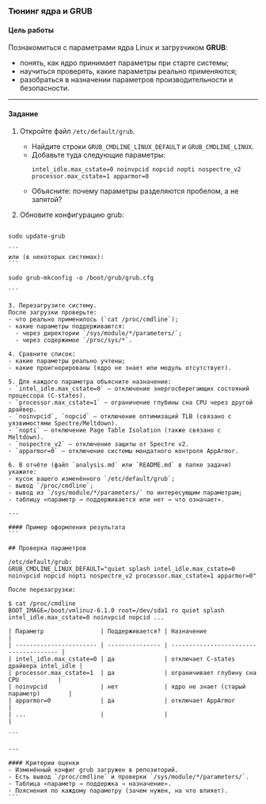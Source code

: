### Тюнинг ядра и GRUB

#### Цель работы
Познакомиться с параметрами ядра Linux и загрузчиком **GRUB**:
- понять, как ядро принимает параметры при старте системы;
- научиться проверять, какие параметры реально применяются;
- разобраться в назначении параметров производительности и безопасности.

---

#### Задание
1. Откройте файл `/etc/default/grub`.  
   - Найдите строки `GRUB_CMDLINE_LINUX_DEFAULT` и `GRUB_CMDLINE_LINUX`.  
   - Добавьте туда следующие параметры:
     ```
     intel_idle.max_cstate=0 noinvpcid nopcid nopti nospectre_v2 processor.max_cstate=1 apparmor=0
     ```
   - Объясните: почему параметры разделяются пробелом, а не запятой?

2. Обновите конфигурацию grub:  
````

sudo update-grub

```
или (в некоторых системах):  
```

sudo grub-mkconfig -o /boot/grub/grub.cfg

```

3. Перезагрузите систему.  
После загрузки проверьте:
- что реально применилось (`cat /proc/cmdline`);  
- какие параметры поддерживаются:
  - через директории `/sys/module/*/parameters/`;  
  - через содержимое `/proc/sys/*`.

4. Сравните список:  
- какие параметры реально учтены;  
- какие проигнорированы (ядро не знает или модуль отсутствует).  

5. Для каждого параметра объясните назначение:
- `intel_idle.max_cstate=0` — отключение энергосберегающих состояний процессора (C-states).  
- `processor.max_cstate=1` — ограничение глубины сна CPU через другой драйвер.  
- `noinvpcid`, `nopcid` — отключение оптимизаций TLB (связано с уязвимостями Spectre/Meltdown).  
- `nopti` — отключение Page Table Isolation (также связано с Meltdown).  
- `nospectre_v2` — отключение защиты от Spectre v2.  
- `apparmor=0` — отключение системы мандатного контроля AppArmor.

6. В отчёте (файл `analysis.md` или `README.md` в папке задачи) укажите:
- кусок вашего изменённого `/etc/default/grub`;  
- вывод `/proc/cmdline`;  
- вывод из `/sys/module/*/parameters/` по интересующим параметрам;  
- таблицу «параметр → поддерживается или нет → что означает».  

---

#### Пример оформления результата
```

## Проверка параметров

/etc/default/grub:
GRUB_CMDLINE_LINUX_DEFAULT="quiet splash intel_idle.max_cstate=0 noinvpcid nopcid nopti nospectre_v2 processor.max_cstate=1 apparmor=0"

После перезагрузки:

$ cat /proc/cmdline
BOOT_IMAGE=/boot/vmlinuz-6.1.0 root=/dev/sda1 ro quiet splash intel_idle.max_cstate=0 noinvpcid nopcid ...

| Параметр                | Поддерживается? | Назначение                             |
| ----------------------- | --------------- | -------------------------------------- |
| intel_idle.max_cstate=0 | да              | отключает C-states драйвера intel_idle |
| processor.max_cstate=1  | да              | ограничивает глубину сна CPU           |
| noinvpcid               | нет             | ядро не знает (старый параметр)        |
| apparmor=0              | да              | отключает AppArmor                     |
| ...                     |                 |                                        |

```

---

#### Критерии оценки
- Изменённый конфиг grub загружен в репозиторий.  
- Есть вывод `/proc/cmdline` и проверки `/sys/module/*/parameters/`.  
- Таблица «параметр → поддержка → назначение».  
- Пояснения по каждому параметру (зачем нужен, на что влияет).  
```



